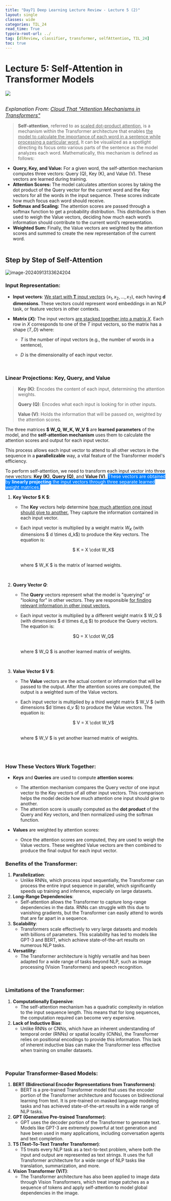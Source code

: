 ```yaml
---
title: "Day71 Deep Learning Lecture Review - Lecture 5 (2)"
layout: single
classes: wide
categories: TIL_24
read_time: True
typora-root-url: ../
tag: [dlReview, classifier, transformer, selfAttention, TIL_24]
toc: true 
---
```


# Lecture 5: Self-Attention in Transformer Models

<img src="/blog/images/2024-09-09-TIL24_Day71_DL/602ACAEF-72C9-4F1A-AA70-3DFE801A5607_1_105_c.jpeg"><br><br>

<I><Font size="3pt">Explanation From: <a href="https://www.cloudthat.com/resources/blog/attention-mechanisms-in-transformers#introduction">Cloud That "Attention Mechanisms in Transformers"</a></Font></I>



>**Self-attention**, referred to as <u>scaled dot-product attention</u>, is a mechanism within the Transformer architecture that enables <u>the model to calculate the importance of each word in a sentence while processing a particular word.</u> It can be visualized as a spotlight directing its focus onto various parts of the sentence as the model analyzes each word. Mathematically, this mechanism is defined as follows:

- **Query, Key, and Value:** For a given word, the self-attention mechanism computes three vectors: Query (Q), Key (K), and Value (V). These vectors are learned during training.
- **Attention Scores:** The model calculates attention scores by taking the dot product of the Query vector for the current word and the Key vectors for all the words in the input sequence. These scores indicate how much focus each word should receive.
- **Softmax and Scaling:** The attention scores are passed through a softmax function to get a probability distribution. This distribution is then used to weigh the Value vectors, deciding how much each word’s information should contribute to the current word’s representation.
- **Weighted Sum:** Finally, the Value vectors are weighted by the attention scores and summed to create the new representation of the current word.<br><Br>



## Step by Step of Self-Attention

![image-20240913133624204](/images/2024-09-09-TIL24_Day71_DL/image-20240913133624204.png)

### Input Representation:

- **Input vectors**: <u>We start with <b>T</b> input vectors</u> $(x_1, x_2, ..., x_T)$, each having **d dimensions**. These vectors could represent word embeddings in an NLP task, or feature vectors in other contexts.

- **Matrix ($X$)**: The input vectors <u>are stacked together into a matrix $X$</u>. Each row in $X$ corresponds to one of the $T$ input vectors, so the matrix has a shape $(T,D)$ where:
  
  - $T$ is the number of input vectors (e.g., the number of words in a sentence),
  
  - $D$ is the dimensionality of each input vector.
  
    <br>
  

### Linear Projections: Key, Query, and Value
> **Key (K)**: Encodes the content of each input, determining the attention weights.
>
> **Query (Q)**: Encodes what each input is looking for in other inputs.
>
> **Value (V)**: Holds the information that will be passed on, weighted by the attention scores.



The three matrices **$ W_Q, W_K, W_V $** are **learned parameters** of the model, and the **self-attention mechanism** uses them to calculate the attention scores and output for each input vector.

This process allows each input vector to attend to all other vectors in the sequence in a **parallelizable** way, a vital feature of the Transformer model's efficiency.

To perform self-attention, we need to transform each input vector into three new vectors: **Key (K)**, **Query (Q)**, and **Value (V)**. <span style="background-color: #0080FE; color: white">These vectors are obtained by **linearly projecting** the input vectors through three separate learned weight matrices.</span>

1. **Key Vector $ K $**: 
   
   - The **Key** vectors help determine <u>how much attention one input should give to another.</u> They capture the information contained in each input vector.
   - Each input vector is multiplied by a weight matrix $W_K$ (with dimensions $ d \times d_k$) to produce the Key vectors. The equation is:
     
     <center>
       $ K = X \cdot W_K$<br><br>
     </center>
     
     where $ W_K $ is the matrix of learned weights.
   
   <Br>
   
2. **Query Vector $Q$**:
   
   - The **Query** vectors represent what the model is "querying" or "looking for" in other vectors. They are responsible <u>for finding relevant information in other input vectors.</u>
   - Each input vector is multiplied by a different weight matrix $ W_Q $ (with dimensions $ d \times d_q $) to produce the Query vectors. The equation is:
     <center>
       $Q = X \cdot W_Q$ <br><br>
     </center>
     
     where $ W_Q $ is another learned matrix of weights. 
   
   <br>
   
3. **Value Vector $ V $**:
   - The **Value** vectors are the actual content or information that will be passed to the output. After the attention scores are computed, the output is a weighted sum of the Value vectors.
   - Each input vector is multiplied by a third weight matrix $ W_V $ (with dimensions $d \times d_v $) to produce the Value vectors. The equation is:
     
     <center>
     $  V = X \cdot W_V$ <br><br>
     </center>
     
     
     
     where $ W_V $ is yet another learned matrix of weights.
   
   <Br><Br>

### How These Vectors Work Together:
- **Keys** and **Queries** are used to compute **attention scores**:
  - The attention mechanism compares the Query vector of one input vector to the Key vectors of all other input vectors. This comparison helps the model decide how much attention one input should give to another.
  - The attention score is usually computed as the **dot product** of the Query and Key vectors, and then normalized using the softmax function.

- **Values** are weighted by attention scores:
  - Once the attention scores are computed, they are used to weigh the Value vectors. These weighted Value vectors are then combined to produce the final output for each input vector.
  
### 











### Benefits of the Transformer:

1. **Parallelization**:
   - Unlike RNNs, which process input sequentially, the Transformer can process the entire input sequence in parallel, which significantly speeds up training and inference, especially on large datasets.
2. **Long-Range Dependencies**:
   - Self-attention allows the Transformer to capture long-range dependencies in the data. RNNs can struggle with this due to vanishing gradients, but the Transformer can easily attend to words that are far apart in a sequence.
3. **Scalability**:
   - Transformers scale effectively to very large datasets and models with billions of parameters. This scalability has led to models like GPT-3 and BERT, which achieve state-of-the-art results on numerous NLP tasks.
4. **Versatility**:
   - The Transformer architecture is highly versatile and has been adapted for a wide range of tasks beyond NLP, such as image processing (Vision Transformers) and speech recognition.

<br>

### Limitations of the Transformer:

1. **Computationally Expensive**:
   - The self-attention mechanism has a quadratic complexity in relation to the input sequence length. This means that for long sequences, the computation required can become very expensive.
2. **Lack of Inductive Bias**:
   - Unlike RNNs or CNNs, which have an inherent understanding of temporal order (RNNs) or spatial locality (CNNs), the Transformer relies on positional encodings to provide this information. This lack of inherent inductive bias can make the Transformer less effective when training on smaller datasets.

<Br>

### Popular Transformer-Based Models:

1. **BERT (Bidirectional Encoder Representations from Transformers)**:
   - BERT is a pre-trained Transformer model that uses the encoder portion of the Transformer architecture and focuses on bidirectional learning from text. It is pre-trained on masked language modeling tasks and has achieved state-of-the-art results in a wide range of NLP tasks.
2. **GPT (Generative Pre-trained Transformer)**:
   - GPT uses the decoder portion of the Transformer to generate text. Models like GPT-3 are extremely powerful at text generation and have been used in many applications, including conversation agents and text completion.
3. **T5 (Text-To-Text Transfer Transformer)**:
   - T5 treats every NLP task as a text-to-text problem, where both the input and output are represented as text strings. It uses the full Transformer architecture for a wide range of NLP tasks like translation, summarization, and more.
4. **Vision Transformer (ViT)**:
   - The Transformer architecture has also been applied to image data through Vision Transformers, which treat image patches as a sequence of tokens and apply self-attention to model global dependencies in the image.

<br><br>





